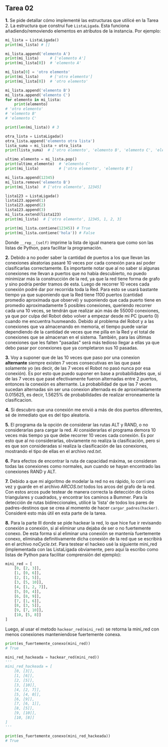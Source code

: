 ﻿## Tarea 02

**1.** Se pide detallar cómo implementé las estructuras que utilicé en la Tarea 2.
La estructura que construí fue ```ListaLigada```. Esta funciona añadiendo/removiendo elementos en atributos de la instancia.
Por ejemplo:
```python
mi_lista = ListaLigada()
print(mi_lista) # []

mi_lista.append('elemento A')
print(mi_lista)     # ['elemento A']
print(mi_lista[0])  # 'elemento A'

mi_lista[0] = 'otro elemento'
print(mi_lista)     # ['otro elemento']
print(mi_lista[0])  # 'otro elemento'

mi_lista.append('elemento B')
mi_lista.append('elemento C')
for elemento in mi_lista:
    print(elemento)
# 'otro elemento'
# 'elemento B'
# 'elemento C'

print(len(mi_lista)) # 3

otra_lista = ListaLigada()
otra_lista.append('elemento otra lista')
lista_suma = mi_lista + otra_lista
print(lista_suma)  # ['otro elemento', 'elemento B', 'elemento C', 'elemento otra lista']

ultimo_elemento = mi_lista.pop()
print(ultimo_elemento)  # 'elemento C'
print(mi_lista)         # ['otro elemento', 'elemento B']

mi_lista.append(12345)
mi_lista.remove('elemento B')
print(mi_lista)  # ['otro elemento', 12345]

lista123 = ListaLigada()
lista123.append(1)
lista123.append(2)
lista123.append(3)
mi_lista.extend(lista123)
print(mi_lista)  # ['otro elemento', 12345, 1, 2, 3]

print(mi_lista.contiene(12345)) # True
print(mi_lista.contiene('hola')) # False
```
Donde ```__rep__(self)``` imprime la lista de igual manera que como son las listas de Python, para facilitar la programación.

**2.** Debido a no poder saber la cantidad de puertos a los que llevan las conexiones aleatorias
pasaré 10 veces por cada conexión para así poder clasificarlas correctamente. 
Es importante notar que al no saber si algunas conexiones me llevan a puertos que no había descubierto,
no puedo minimizar más la construcción de la red, ya que la red tiene forma de grafo y sino podría 
perder tramos de esta.
Luego de recorrer 10 veces cada conexión podré dar por recorrida toda la Red.
Para esto se usará bastante tiempo ya que suponiendo que la Red tiene 1100 puertos (cantidad 
promedio aproximada que observé) y suponiendo que cada puerto tiene en promedio aproximadamente
5 posibles conexiones, queriendo recorrer cada una 10 veces, se tendrán que realizar aún más de 55000 conexiones, 
ya que por culpa del Robot debo volver a empezar desde mi PC (puerto 0) cuando me encuentra husmeando.
Debido al problema del Robot y a las conexiones que va almacenando en memoria,
el tiempo puede variar dependiendo de la cantidad de veces que me pilla en la Red y el total de
conexiones que se almacenan en el sistema. También, para las últimas conexiones que les falten "pasadas" 
será más tedioso llegar a ellas ya que debo pasar por conexiones que ya completaron sus 10 pasadas.

**3.** Voy a suponer que de las 10 veces que paso por una conexion **alternante** siempre
existen 7 veces consecutivas en las que pasé solamente yo (es decir, de las 7 veces
el Robot no pasó nunca por esa conexión). Es por esto que puedo suponer en base a probabilidades que,
si de las 7 veces que pasé efectivamente fueron alternadas entre 2 puertos, entonces la conexión 
es alternante. La probabilidad de que las 7 veces sucedan alternadas sin ser una conexion
alternada es de aproximadamente 0.015625, es decir, 1.5625% de probabilidades de realizar erroneamente
la clasificacion.

**4.** Si descubro que una conexión me envió a más de dos puertos diferentes, sé de
inmediato que es del tipo aleatoria.

**5.** El programa da la opción de considerar las rutas ALT y RAND, o no considerarlas para 
cargar la red. Al considerarlas el programa demora 10 veces más tiempo ya que debe
recorrer 10 veces cada conexión. Es por esto que al no considerarlas, obviamente no realiza la clasificación,
pero si es que son consideradas sí realiza la clasificación de las conexiones, mostrando el tipo de ellas en el 
archivo *red.txt*.

**6.** Para efectos de encontrar la ruta de capacidad máxima, se consideran todas las conexiones como normales,
aun cuando se hayan encontrado las conexiones RAND y ALT.

**7.** Debido a que mi algoritmo de modelar la red no es rápido, lo corrí una vez y guarde en el archivo
*ARCOS.txt* todos los arcos del grafo de la red. Con estos arcos pude testear de manera correcta la
detección de ciclos triangulares y cuadrados, y encontrar los caminos a Bummer.
Para la detección de rutas bidireccionales, utilicé la 'lista' de todos los pares de padres-destinos
que se crea al momento de hacer ```cargar_padres(hacker)```. Consideré esto más útil en esta parte de la tarea.

**8.** Para la parte III donde se pide hackear la red, lo que hice fue ir revisando conexión a conexión, si
al eliminar una dejaba de ser o no fuertemente conexo. De esta forma si al eliminar una conexión se mantenía 
fuertemente conexo, eliminaba definitivamente dicha conexión de la red que se escribirá en el archivo *noCycle.txt*.
Para testear el hackeo usé la siguiente mini_red (implementada con las ListaLigada obviamente, pero aquí la escribo como
listas de Python para facilitar comprensión del ejemplo):
```python
mini_red = [
    [0, [2, 3]],
    [1, [0, 6]],
    [2, [1, 5]],
    [3, [5, 10]],
    [4, [1, 2, 7]],
    [5, [0, 4]],
    [6, [8, 9]],
    [7, [1, 6]],
    [8, [3, 5]],
    [9, [7, 10]],
    [10, [5, 8]]
]
```
Luego, al usar el metodo ```hackear_red(mini_red)``` se retorna la mini_red con menos conexiones manteniendose fuertemente conexa.
```python
print(es_fuertemente_conexo(mini_red)) 
# True

mini_red_hackeada = hackear_red(mini_red)) 
'''
mini_red_hackeada = [
    [0, [3]],
    [1, [6]],
    [2, [5]],
    [3, [10]],
    [4, [2, 7]],
    [5, [4, 0]],
    [6, [9]],
    [7, [6, 1]],
    [8, [5]],
    [9, [10]],
    [10, [8]]
]
'''

print(es_fuertemente_conexo(mini_red_hackeada)) 
# True
```